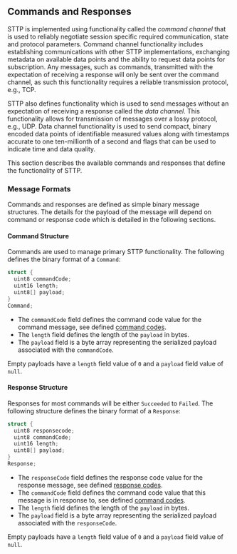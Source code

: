 ## Commands and Responses

STTP is implemented using functionality called the _command channel_ that is used to reliably negotiate session specific required communication, state and protocol parameters. Command channel functionality includes establishing communications with other STTP implementations, exchanging metadata on available data points and the ability to request data points for subscription. Any messages, such as commands, transmitted with the expectation of receiving a response will only be sent over the command channel, as such this functionality requires a reliable transmission protocol, e.g., TCP.

STTP also defines functionality which is used to send messages without an expectation of receiving a response called the _data channel_. This functionality allows for transmission of messages over a lossy protocol, e.g., UDP. Data channel functionality is used to send compact, binary encoded data points of identifiable measured values along with timestamps accurate to one ten-millionth of a second and flags that can be used to indicate time and data quality.

This section describes the available commands and responses that define the functionality of STTP.

### Message Formats

Commands and responses are defined as simple binary message structures. The details for the payload of the message will depend on command or response code which is detailed in the following sections.

#### Command Structure

Commands are used to manage primary STTP functionality. The following defines the binary format of a `Command`:

```C
struct {
  uint8 commandCode;
  uint16 length;
  uint8[] payload;
}
Command;
```
- The `commandCode` field defines the command code value for the command message, see defined [command codes](Commands.md#commands).
- The `length` field defines the length of the `payload` in bytes.
- The `payload` field is a byte array representing the serialized payload associated with the `commandCode`.

Empty payloads have a `length` field value of `0` and a `payload` field value of `null`.

#### Response Structure

Responses for most commands will be either `Succeeded` to `Failed`. The following structure defines the binary format of a `Response`:

```C
struct {
  uint8 responsecode;
  uint8 commandCode;
  uint16 length;
  uint8[] payload;
}
Response;
```
- The `responseCode` field defines the response code value for the response message, see defined [response codes](Responses.md#responses).
- The `commandCode` field defines the command code value that this message is in response to, see defined [command codes](Commands.md#commands).
- The `length` field defines the length of the `payload` in bytes.
- The `payload` field is a byte array representing the serialized payload associated with the `responseCode`.

Empty payloads have a `length` field value of `0` and a `payload` field value of `null`.
